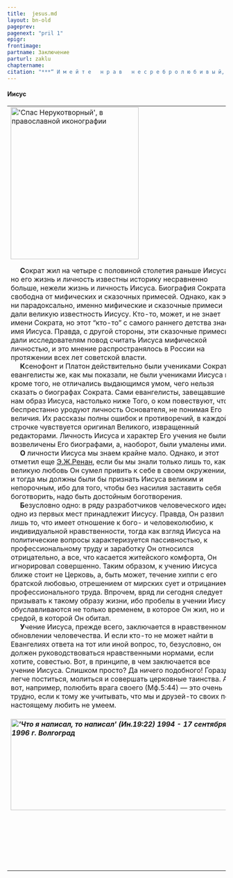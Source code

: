 ```yaml
---
title:  jesus.md 
layout: bn-old
pageprev: 
pagenext: "pril 1"
epigr: 
frontimage: 
partname: Заключение
parturl: zaklu
chaptername: 
citation: "***“ И м е й т е   н р а в   н е с р е б р о л ю б и в ы й,   д о в о л ь с т в у я с ь   т е м,   ч т **о**   е с т ь.   И б о   С а м   с к а з а л:   'н е   о с т а в л ю   т е б я   и   н е   п о к и н у   т е б я' ”*<br>   (Евр.13:5).**"
---
```



#### Иисус





<table>
<colgroup>
<col style="width: 100%" />
</colgroup>
<tbody>
<tr class="odd">
<td><img src="img/spas2.jpg" width="295" height="350" alt="&#39;Спас Нерукотворный&#39;, в православной иконографии" />
<p>     <strong>С</strong>ократ жил на четыре с половиной столетия раньше Иисуса, но его жизнь и личность известны историку несравненно больше, нежели жизнь и личность Иисуса. Биография Сократа свободна от мифических и сказочных примесей. Однако, как это ни парадоксально, именно мифические и сказочные примеси дали великую известность Иисусу. Кто-то, может, и не знает имени Сократа, но этот “кто-то” с самого раннего детства знает имя Иисуса. Правда, с другой стороны, эти сказочные примеси дали исследователям повод считать Иисуса мифической личностью, и это мнение распространялось в России на протяжении всех лет советской власти.<br />
     <strong>К</strong>сенофонт и Платон действительно были учениками Сократа, евангелисты же, как мы показали, не были учениками Иисуса и, кроме того, не отличались выдающимся умом, чего нельзя сказать о биографах Сократа. Сами евангелисты, завещавшие нам образ Иисуса, настолько ниже Того, о ком повествуют, что беспрестанно уродуют личность Основателя, не понимая Его величия. Их рассказы полны ошибок и противоречий, в каждой строчке чувствуется оригинал Великого, извращенный редакторами. Личность Иисуса и характер Его учения не были возвеличены Его биографами, а, наоборот, были умалены ими.<br />
     <strong>О</strong> личности Иисуса мы знаем крайне мало. Однако, и этот отметил еще <a href="people/renan.htm" title="Э.Ж.Ренан">Э.Ж.Ренан</a>, если бы мы знали только лишь то, какую великую любовь Он сумел привить к себе в своем окружении, то и тогда мы должны были бы признать Иисуса великим и непорочным, ибо для того, чтобы без насилия заставить себя боготворить, надо быть достойным боготворения.<br />
     <strong>Б</strong>езусловно одно: в ряду разработчиков человеческого идеала одно из первых мест принадлежит Иисусу. Правда, Он развил лишь то, что имеет отношение к бого- и человеколюбию, к индивидуальной нравственности, тогда как взгляд Иисуса на политические вопросы характеризуется пассивностью, к профессиональному труду и заработку Он относился отрицательно, а все, что касается житейского комфорта, Он игнорировал совершенно. Таким образом, к учению Иисуса ближе стоит не Церковь, а, быть может, течение хиппи с его братской любовью, отрешением от мирских сует и отрицанием профессионального труда. Впрочем, вряд ли сегодня следует призывать к такому образу жизни, ибо пробелы в учении Иисуса обуславливаются не только временем, в которое Он жил, но и средой, в которой Он обитал.<br />
     <strong>У</strong>чение Иисуса, прежде всего, заключается в нравственном обновлении человечества. И если кто-то не может найти в Евангелиях ответа на тот или иной вопрос, то, безусловно, он должен руководствоваться нравственными нормами, если хотите, совестью. Вот, в принципе, в чем заключается все учение Иисуса. Слишком просто? Да ничего подобного! Гораздо легче поститься, молиться и совершать церковные таинства. А вот, например, полюбить врага своего (Мф.5:44) — это очень трудно, если к тому же учитывать, что мы и друзей-то своих по-настоящему любить не умеем.<br />
</p>
<h5 id="что-я-написал-то-написал-ин.1922-1994---17-сентября-1996-г.-волгоград" data-align="CENTER"><img src="img/gegrapha.jpg" width="520" height="210" alt="&#39;Что я написал, то написал&#39; (Ин.19:22) 1994 - 17 сентября 1996 г. Волгоград" /></h5>
<p> </p>

     

<p> </p></td>
</tr>
</tbody>
</table>


